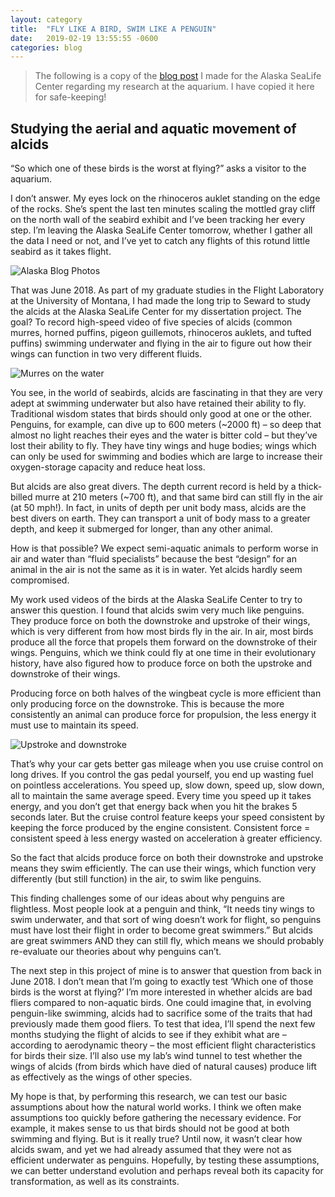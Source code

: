 ```yaml
---
layout: category
title:  "FLY LIKE A BIRD, SWIM LIKE A PENGUIN"
date:   2019-02-19 13:55:55 -0600
categories: blog
---
```


> The following is a copy of the [blog post](https://60nscience.alaskasealife.org/2019/02/19/fly-like-a-bird-swim-like-a-penguin/) I made for the Alaska SeaLife Center regarding my research at the aquarium. I have copied it here for safe-keeping!

## Studying the aerial and aquatic movement of alcids

“So which one of these birds is the worst at flying?” asks a visitor to the aquarium.

I don’t answer. My eyes lock on the rhinoceros auklet standing on the edge of the rocks. She’s spent the last ten minutes scaling the mottled gray cliff on the north wall of the seabird exhibit and I’ve been tracking her every step. I’m leaving the Alaska SeaLife Center tomorrow, whether I gather all the data I need or not, and I’ve yet to catch any flights of this rotund little seabird as it takes flight.

![Alaska Blog Photos](https://lapsansky.org/assets/images/alaskaBlogPhotos.png)

That was June 2018. As part of my graduate studies in the Flight Laboratory at the University of Montana, I had made the long trip to Seward to study the alcids at the Alaska SeaLife Center for my dissertation project. The goal? To record high-speed video of five species of alcids (common murres, horned puffins, pigeon guillemots, rhinoceros auklets, and tufted puffins) swimming underwater and flying in the air to figure out how their wings can function in two very different fluids.

![Murres on the water](https://lapsansky.org/assets/images/murres.jpg)

You see, in the world of seabirds, alcids are fascinating in that they are very adept at swimming underwater but also have retained their ability to fly. Traditional wisdom states that birds should only good at one or the other. Penguins, for example, can dive up to 600 meters (~2000 ft) – so deep that almost no light reaches their eyes and the water is bitter cold – but they’ve lost their ability to fly. They have tiny wings and huge bodies; wings which can only be used for swimming and bodies which are large to increase their oxygen-storage capacity and reduce heat loss.

But alcids are also great divers. The depth current record is held by a thick-billed murre at 210 meters (~700 ft), and that same bird can still fly in the air (at 50 mph!). In fact, in units of depth per unit body mass, alcids are the best divers on earth. They can transport a unit of body mass to a greater depth, and keep it submerged for longer, than any other animal.

How is that possible? We expect semi-aquatic animals to perform worse in air and water than “fluid specialists” because the best “design” for an animal in the air is not the same as it is in water. Yet alcids hardly seem compromised.

My work used videos of the birds at the Alaska SeaLife Center to try to answer this question. I found that alcids swim very much like penguins. They produce force on both the downstroke and upstroke of their wings, which is very different from how most birds fly in the air. In air, most birds produce all the force that propels them forward on the downstroke of their wings. Penguins, which we think could fly at one time in their evolutionary history, have also figured how to produce force on both the upstroke and downstroke of their wings.

Producing force on both halves of the wingbeat cycle is more efficient than only producing force on the downstroke. This is because the more consistently an animal can produce force for propulsion, the less energy it must use to maintain its speed.

![Upstroke and downstroke](https://lapsansky.org/assets/images/strokes.png)

That’s why your car gets better gas mileage when you use cruise control on long drives. If you control the gas pedal yourself, you end up wasting fuel on pointless accelerations. You speed up, slow down, speed up, slow down, all to maintain the same average speed. Every time you speed up it takes energy, and you don’t get that energy back when you hit the brakes 5 seconds later. But the cruise control feature keeps your speed consistent by keeping the force produced by the engine consistent. Consistent force = consistent speed à less energy wasted on acceleration à greater efficiency.

So the fact that alcids produce force on both their downstroke and upstroke means they swim efficiently. The can use their wings, which function very differently (but still function) in the air, to swim like penguins.

This finding challenges some of our ideas about why penguins are flightless. Most people look at a penguin and think, “It needs tiny wings to swim underwater, and that sort of wing doesn’t work for flight, so penguins must have lost their flight in order to become great swimmers.” But alcids are great swimmers AND they can still fly, which means we should probably re-evaluate our theories about why penguins can’t.

The next step in this project of mine is to answer that question from back in June 2018. I don’t mean that I’m going to exactly test ‘Which one of those birds is the worst at flying?’ I’m more interested in whether alcids are bad fliers compared to non-aquatic birds. One could imagine that, in evolving penguin-like swimming, alcids had to sacrifice some of the traits that had previously made them good fliers. To test that idea, I’ll spend the next few months studying the flight of alcids to see if they exhibit what are – according to aerodynamic theory – the most efficient flight characteristics for birds their size. I’ll also use my lab’s wind tunnel to test whether the wings of alcids (from birds which have died of natural causes) produce lift as effectively as the wings of other species.

My hope is that, by performing this research, we can test our basic assumptions about how the natural world works. I think we often make assumptions too quickly before gathering the necessary evidence. For example, it makes sense to us that birds should not be good at both swimming and flying. But is it really true? Until now, it wasn’t clear how alcids swam, and yet we had already assumed that they were not as efficient underwater as penguins. Hopefully, by testing these assumptions, we can better understand evolution and perhaps reveal both its capacity for transformation, as well as its constraints.
